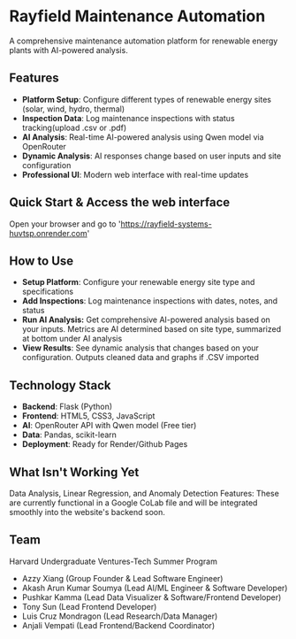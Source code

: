 # Rayfield Maintenance Automation
A comprehensive maintenance automation platform for renewable energy plants with AI-powered analysis.

## Features
- **Platform Setup**: Configure different types of renewable energy sites (solar, wind, hydro, thermal)
- **Inspection Data**: Log maintenance inspections with status tracking(upload .csv or .pdf)
- **AI Analysis**: Real-time AI-powered analysis using Qwen model via OpenRouter
- **Dynamic Analysis**: AI responses change based on user inputs and site configuration
- **Professional UI**: Modern web interface with real-time updates

## Quick Start & Access the web interface
Open your browser and go to 'https://rayfield-systems-huvtsp.onrender.com'

## How to Use
- **Setup Platform**: Configure your renewable energy site type and specifications
- **Add Inspections**: Log maintenance inspections with dates, notes, and status
- **Run AI Analysis:** Get comprehensive AI-powered analysis based on your inputs. Metrics are AI determined based on site type, summarized at bottom under AI analysis
- **View Results**: See dynamic analysis that changes based on your configuration. Outputs cleaned data and graphs if .CSV imported

## Technology Stack
- **Backend**: Flask (Python)
- **Frontend**: HTML5, CSS3, JavaScript
- **AI**: OpenRouter API with Qwen model (Free tier)
- **Data**: Pandas, scikit-learn
- **Deployment**: Ready for Render/Github Pages

## What Isn't Working Yet
Data Analysis, Linear Regression, and Anomaly Detection Features: These are currently functional in a Google CoLab file and will be integrated smoothly into the website's backend soon.

## Team

Harvard Undergraduate Ventures-Tech Summer Program

- Azzy Xiang (Group Founder & Lead Software Engineer)
- Akash Arun Kumar Soumya (Lead AI/ML Engineer & Software Developer)
- Pushkar Kamma (Lead Data Visualizer & Software/Frontend Developer)
- Tony Sun (Lead Frontend Developer)
- Luis Cruz Mondragon (Lead Research/Data Manager)
- Anjali Vempati (Lead Frontend/Backend Coordinator)
